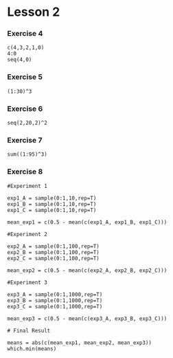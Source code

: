 # Lesson 2

### Exercise 4

```
c(4,3,2,1,0)
4:0
seq(4,0)
```

### Exercise 5

```
(1:30)^3
```

### Exercise 6

```
seq(2,20,2)^2
```

### Exercise 7

```
sum((1:95)^3)
```

### Exercise 8

```
#Experiment 1

exp1_A = sample(0:1,10,rep=T)
exp1_B = sample(0:1,10,rep=T)
exp1_C = sample(0:1,10,rep=T)

mean_exp1 = c(0.5 - mean(c(exp1_A, exp1_B, exp1_C)))

#Experiment 2

exp2_A = sample(0:1,100,rep=T)
exp2_B = sample(0:1,100,rep=T)
exp2_C = sample(0:1,100,rep=T)

mean_exp2 = c(0.5 - mean(c(exp2_A, exp2_B, exp2_C)))

#Experiment 3

exp3_A = sample(0:1,1000,rep=T)
exp3_B = sample(0:1,1000,rep=T)
exp3_C = sample(0:1,1000,rep=T)

mean_exp3 = c(0.5 - mean(c(exp3_A, exp3_B, exp3_C)))

# Final Result

means = abs(c(mean_exp1, mean_exp2, mean_exp3))
which.min(means)
```